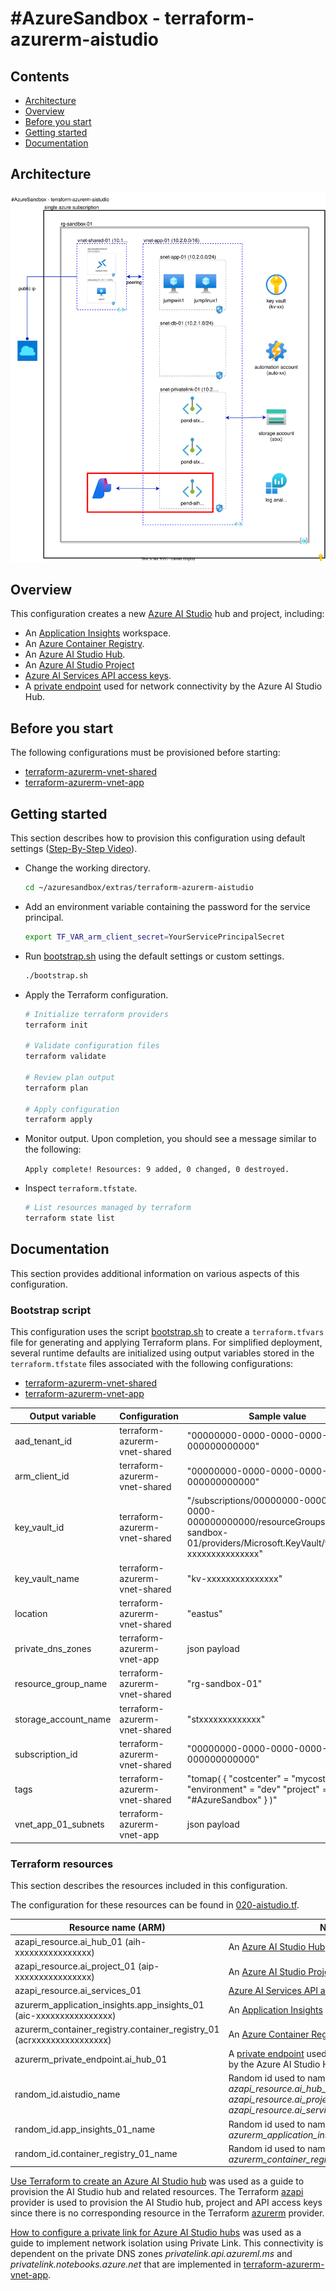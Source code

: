 # #AzureSandbox - terraform-azurerm-aistudio

## Contents

* [Architecture](#architecture)
* [Overview](#overview)
* [Before you start](#before-you-start)
* [Getting started](#getting-started)
* [Documentation](#documentation)

## Architecture

![vnet-onprem-diagram](./aistudio-diagram.drawio.svg)

## Overview

This configuration creates a new [Azure AI Studio](https://learn.microsoft.com/en-us/azure/ai-studio/what-is-ai-studio) hub and project, including:

* An [Application Insights](https://learn.microsoft.com/azure/azure-monitor/app/app-insights-overview) workspace.
* An [Azure Container Registry](https://learn.microsoft.com/azure/container-registry/container-registry-intro).
* An [Azure AI Studio Hub](https://learn.microsoft.com/azure/ai-studio/concepts/ai-resources#set-up-and-secure-a-hub-for-your-team).
* An [Azure AI Studio Project](https://learn.microsoft.com/azure/ai-studio/concepts/ai-resources)
* [Azure AI Services API access keys](https://learn.microsoft.com/azure/ai-studio/concepts/ai-resources#azure-ai-services-api-access-keys).
* A [private endpoint](https://learn.microsoft.com/azure/ai-studio/how-to/configure-private-link?tabs=cli#create-a-hub-that-uses-a-private-endpoint) used for network connectivity by the Azure AI Studio Hub.

## Before you start

The following configurations must be provisioned before starting:

* [terraform-azurerm-vnet-shared](../../terraform-azurerm-vnet-shared/)
* [terraform-azurerm-vnet-app](../../terraform-azurerm-vnet-app/)

## Getting started

This section describes how to provision this configuration using default settings ([Step-By-Step Video](https://youtu.be/yVhdhcelYMU)).

* Change the working directory.

  ```bash
  cd ~/azuresandbox/extras/terraform-azurerm-aistudio
  ```

* Add an environment variable containing the password for the service principal.

  ```bash
  export TF_VAR_arm_client_secret=YourServicePrincipalSecret
  ```

* Run [bootstrap.sh](./bootstrap.sh) using the default settings or custom settings.

  ```bash
  ./bootstrap.sh
  ```

* Apply the Terraform configuration.

  ```bash
  # Initialize terraform providers
  terraform init

  # Validate configuration files
  terraform validate

  # Review plan output
  terraform plan

  # Apply configuration
  terraform apply
  ```

* Monitor output. Upon completion, you should see a message similar to the following:

  `Apply complete! Resources: 9 added, 0 changed, 0 destroyed.`

* Inspect `terraform.tfstate`.

  ```bash
  # List resources managed by terraform
  terraform state list 
  ```

## Documentation

This section provides additional information on various aspects of this configuration.

### Bootstrap script

This configuration uses the script [bootstrap.sh](./bootstrap.sh) to create a `terraform.tfvars` file for generating and applying Terraform plans. For simplified deployment, several runtime defaults are initialized using output variables stored in the `terraform.tfstate` files associated with the following configurations:

* [terraform-azurerm-vnet-shared](../../terraform-azurerm-vnet-shared/)
* [terraform-azurerm-vnet-app](../../terraform-azurerm-vnet-app/)

Output variable | Configuration | Sample value
--- | --- | ---
aad_tenant_id | terraform-azurerm-vnet-shared | "00000000-0000-0000-0000-000000000000"
arm_client_id | terraform-azurerm-vnet-shared | "00000000-0000-0000-0000-000000000000"
key_vault_id | terraform-azurerm-vnet-shared | "/subscriptions/00000000-0000-0000-0000-000000000000/resourceGroups/rg-sandbox-01/providers/Microsoft.KeyVault/vaults/kv-xxxxxxxxxxxxxxx"
key_vault_name | terraform-azurerm-vnet-shared | "kv-xxxxxxxxxxxxxxx"
location | terraform-azurerm-vnet-shared | "eastus"
private_dns_zones | terraform-azurerm-vnet-app | json payload
resource_group_name | terraform-azurerm-vnet-shared | "rg-sandbox-01"
storage_account_name | terraform-azurerm-vnet-shared | "stxxxxxxxxxxxxx"
subscription_id | terraform-azurerm-vnet-shared | "00000000-0000-0000-0000-000000000000"
tags | terraform-azurerm-vnet-shared | "tomap( { "costcenter" = "mycostcenter" "environment" = "dev" "project" = "#AzureSandbox" } )"
vnet_app_01_subnets | terraform-azurerm-vnet-app | json payload

### Terraform resources

This section describes the resources included in this configuration.

The configuration for these resources can be found in [020-aistudio.tf](./020-aistudio.af).

Resource name (ARM) | Notes
--- | ---
azapi_resource.ai_hub_01 (aih-xxxxxxxxxxxxxxxx) | An [Azure AI Studio Hub](https://learn.microsoft.com/azure/ai-studio/concepts/ai-resources#set-up-and-secure-a-hub-for-your-team).  
azapi_resource.ai_project_01 (aip-xxxxxxxxxxxxxxxx) | An [Azure AI Studio Project](https://learn.microsoft.com/azure/ai-studio/concepts/ai-resources)
azapi_resource.ai_services_01 | [Azure AI Services API access keys](https://learn.microsoft.com/azure/ai-studio/concepts/ai-resources#azure-ai-services-api-access-keys).
azurerm_application_insights.app_insights_01 (aic-xxxxxxxxxxxxxxxx) | An [Application Insights](https://learn.microsoft.com/azure/azure-monitor/app/app-insights-overview) workspace.
azurerm_container_registry.container_registry_01 (acrxxxxxxxxxxxxxxxx) | An [Azure Container Registry](https://learn.microsoft.com/azure/container-registry/container-registry-intro).
azurerm_private_endpoint.ai_hub_01 | A [private endpoint](https://learn.microsoft.com/azure/ai-studio/how-to/configure-private-link?tabs=cli#create-a-hub-that-uses-a-private-endpoint) used for network connectivity by the Azure AI Studio Hub.
random_id.aistudio_name | Random id used to name *azapi_resource.ai_hub_01*, *azapi_resource.ai_project_01* and *azapi_resource.ai_services_01*.
random_id.app_insights_01_name | Random id used to name *azurerm_application_insights.app_insights_01*.
random_id.container_registry_01_name | Random id used to name *azurerm_container_registry.container_registry_01*.

[Use Terraform to create an Azure AI Studio hub](https://learn.microsoft.com/en-us/azure/ai-studio/how-to/create-hub-terraform?tabs=azure-cli) was used as a guide to provision the AI Studio hub and related resources. The Terraform [azapi](https://registry.terraform.io/providers/Azure/azapi/latest) provider is used to provision the AI Studio hub, project and API access keys since there is no corresponding resource in the Terraform [azurerm](https://registry.terraform.io/providers/hashicorp/azurerm/latest) provider.

[How to configure a private link for Azure AI Studio hubs](https://learn.microsoft.com/en-us/azure/ai-studio/how-to/configure-private-link?tabs=cli) was used as a guide to implement network isolation using Private Link. This connectivity is dependent on the private DNS zones *privatelink.api.azureml.ms* and *privatelink.notebooks.azure.net* that are implemented in [terraform-azurerm-vnet-app](../../terraform-azurerm-vnet-app/).
